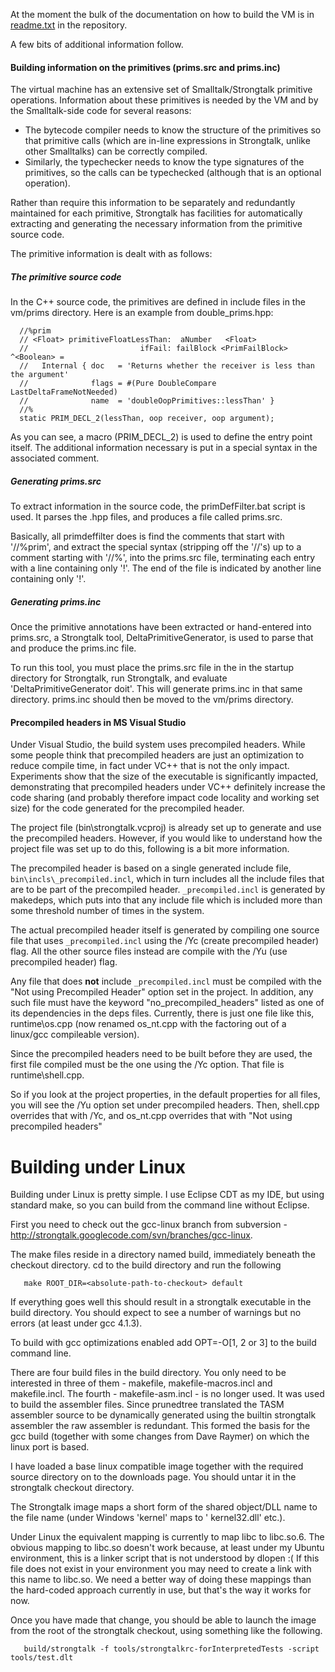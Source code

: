 At the moment the bulk of the documentation on how to build the VM is in [readme.txt](http://strongtalk.googlecode.com/svn/trunk/README.txt) in the repository.

A few bits of additional information follow.

#### Building information on the primitives (prims.src and prims.inc) ####

The virtual machine has an extensive set of Smalltalk/Strongtalk primitive operations.  Information about these primitives is needed by the VM and by the Smalltalk-side code for several reasons:

  * The bytecode compiler needs to know the structure of the primitives so that primitive calls (which are in-line expressions in Strongtalk, unlike other Smalltalks) can be correctly compiled.
  * Similarly, the typechecker needs to know the type signatures of the primitives, so the calls can be typechecked (although that is an optional operation).

Rather than require this information to be separately and redundantly maintained for each primitive, Strongtalk has facilities for automatically extracting and generating the necessary information from the primitive source code.

The primitive information is dealt with as follows:

##### The primitive source code #####

In the C++ source code, the primitives are defined in include files in the vm/prims directory.  Here is an example from double\_prims.hpp:

```
  //%prim
  // <Float> primitiveFloatLessThan:  aNumber   <Float>
  //                         ifFail: failBlock <PrimFailBlock> ^<Boolean> =
  //   Internal { doc   = 'Returns whether the receiver is less than the argument'
  //              flags = #(Pure DoubleCompare LastDeltaFrameNotNeeded)
  //              name  = 'doubleOopPrimitives::lessThan' }
  //%
  static PRIM_DECL_2(lessThan, oop receiver, oop argument);
```

As you can see, a macro (PRIM\_DECL\_2) is used to define the entry point itself.  The additional information necessary is put in a special syntax in the associated comment.

##### Generating prims.src #####

To extract information in the source code, the primDefFilter.bat script is used.  It parses the .hpp files, and produces a file called prims.src.

Basically, all primdeffilter does is find the comments that start with '//%prim', and extract the special syntax (stripping off the '//'s) up to a comment starting with '//%', into the prims.src file, terminating each entry with a line containing only '!'.  The end of the file is indicated by another line containing only '!'.

##### Generating prims.inc #####

Once the primitive annotations have been extracted or hand-entered into prims.src, a Strongtalk tool, DeltaPrimitiveGenerator, is used to parse that and produce the prims.inc file.

To run this tool, you must place the prims.src file in the in the startup directory for Strongtalk, run Strongtalk, and evaluate 'DeltaPrimitiveGenerator doit'.  This will generate prims.inc in that same directory.  prims.inc should then be moved to the vm/prims directory.

#### Precompiled headers in MS Visual Studio ####

Under Visual Studio, the build system uses precompiled headers.  While some people think that precompiled headers are just an optimization to reduce compile time, in fact under VC++ that is not the only impact.  Experiments show that the size of the executable is significantly impacted, demonstrating that precompiled headers under VC++ definitely increase the code sharing (and probably therefore impact code locality and working set size) for the code generated for the precompiled header.

The project file (bin\strongtalk.vcproj) is already set up to generate and use the precompiled headers.  However, if you would like to understand how the project file was set up to do this, following is a bit more information.

The precompiled header is based on a single generated include file, `bin\incls\_precompiled.incl`, which in turn includes all the include files that are to be part of the precompiled header.  `_precompiled.incl` is generated by makedeps, which puts into that any include file which is included more than some threshold number of times in the system.

The actual precompiled header itself is generated by compiling one source file that uses `_precompiled.incl` using the /Yc (create precompiled header) flag.  All the other source files instead are compile with the /Yu (use precompiled header) flag.

Any file that does **not** include `_precompiled.incl` must be compiled with the "Not using Precompiled Header" option set in the project.  In addition, any such file must have the keyword "no\_precompiled\_headers" listed as one of its dependencies in the deps files.  Currently, there is just one file like this, runtime\os.cpp (now renamed os\_nt.cpp with the factoring out of a linux/gcc compileable version).

Since the precompiled headers need to be built before they are used, the first file compiled must be the one using the /Yc option.  That file is runtime\shell.cpp.

So if you look at the project properties, in the default properties for all files, you will see the /Yu option set under precompiled headers.  Then, shell.cpp overrides that with /Yc, and os\_nt.cpp overrides that with "Not using precompiled headers"

# Building under Linux #

Building under Linux is pretty simple. I use Eclipse CDT as my IDE, but using standard make, so you can build from the command line without Eclipse.

First you need to check out the gcc-linux branch from subversion - http://strongtalk.googlecode.com/svn/branches/gcc-linux.

The make files reside in a directory named build, immediately beneath the checkout directory. cd to the build directory and run the following

```
   make ROOT_DIR=<absolute-path-to-checkout> default
```

If everything goes well this should result in a strongtalk executable in the build directory. You should expect to see a number of warnings but no errors (at least under gcc 4.1.3).

To build with gcc optimizations enabled add OPT=-O[1, 2 or 3] to the build command line.

There are four build files in the build directory. You only need to be interested in three of them - makefile, makefile-macros.incl and makefile.incl. The fourth - makefile-asm.incl - is no longer used. It was used to build the assembler files. Since prunedtree translated the TASM assembler source to be dynamically generated using the builtin strongtalk assembler the raw assembler is redundant. This formed the basis for the gcc build (together with some changes from Dave Raymer) on which the linux port is based.

I have loaded a base linux compatible image together with the required source directory on to the downloads page. You should untar it in the strongtalk checkout directory.

The Strongtalk image maps a short form of the shared object/DLL name to the file name (under Windows 'kernel' maps to ' kernel32.dll' etc.).

Under Linux the equivalent mapping is currently to map libc to libc.so.6. The obvious mapping to libc.so doesn't work because, at least under my Ubuntu environment, this is a linker script that is not understood by dlopen :( If this file does not exist in your environment you may need to create a link with this name to libc.so. We need a better way of doing these mappings than the hard-coded approach currently in use, but that's the way it works for now.

Once you have made that change, you should be able to launch the image from the root of the strongtalk checkout, using something like the following.

```
   build/strongtalk -f tools/strongtalkrc-forInterpretedTests -script tools/test.dlt
```